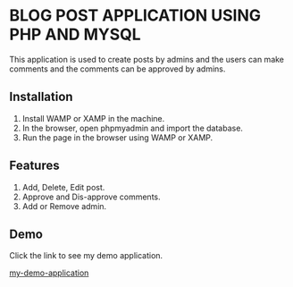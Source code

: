 # BLOG POST APPLICATION USING PHP AND MYSQL

This application is used to create posts by admins and the users can make comments and the comments can be approved by admins.

## Installation

1. Install WAMP or XAMP in the machine.
2. In the browser, open phpmyadmin and import the database.
3. Run the page in the browser using WAMP or XAMP.

## Features

1. Add, Delete, Edit post.
2. Approve and Dis-approve comments.
3. Add or Remove admin.

## Demo

Click the link to see my demo application.

[my-demo-application](https://mithun-blog.000webhostapp.com/)